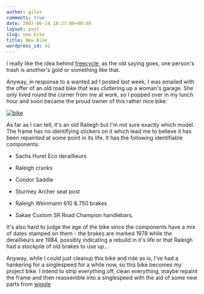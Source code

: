 ```yaml
---
author: giles
comments: true
date: 2007-06-24 18:27:00+00:00
layout: post
slug: new_bike
title: New Bike
wordpress_id: 41
---
```


I really like the idea behind [freecycle](http://www.freecycle.org/), as the old saying goes, one person's trash is another's gold or something like that.

Anyway, in response to a wanted ad I posted last week, I was emailed with the offer of an old road bike that was cluttering up a woman's garage. She only lived round the corner from me at work, so I popped over in my lunch hour and soon became the proud owner of this rather nice bike:

[![bike](http://farm2.static.flickr.com/1347/637975719_c0649d1f65_m.jpg)](http://www.flickr.com/photos/gpaterson/637975719/)

As far as I can tell, it's an old Raliegh but I'm not sure exactly which model. The frame has no identifying stickers on it which lead me to believe it has been repainted at some point in its life. It has the following identifiable components:



	
  * Sachs Huret Eco deraillieurs

	
  * Raleigh cranks

	
  * Condor Saddle

	
  * Sturmey Archer seat post

	
  * Raleigh Weinmann 610 & 750 brakes

	
  * Sakae Custom SR Road Champion handlebars.


It's also hard to judge the age of the bike since the components have a mix of dates stamped on them - the brakes are marked 1978 while the deraillieurs are 1984, possibly indicating a rebuild in it's life or that Raleigh had a stockpile of old brakes to use up...

Anyway, while I could just cleanup this bike and ride as is, I've had a hankering for a singlespeed for a while now, so this bike becomes my project bike. I intend to strip everything off, clean everything, maybe repaint the frame and then reassemble into a singlespeed with the aid of some new parts from [wiggle](http://www.wiggle.co.uk/)
